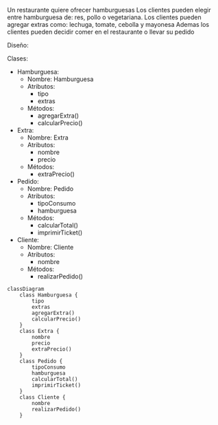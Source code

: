 <!-- 1. Crear el archivo ejercicio_01.md en la carpeta retos_sesion_01 y realiza el Análisis y el Diagrama de clases para lo siguiente el siguiente escenario: -->

Un restaurante quiere ofrecer hamburguesas
Los clientes pueden elegir entre hamburguesa de: res, pollo o vegetariana.
Los clientes pueden agregar extras como: lechuga, tomate, 
cebolla y mayonesa
Ademas los clientes pueden decidir comer en el restaurante 
o llevar su pedido

Diseño:

Clases:
- Hamburguesa:
    - Nombre: Hamburguesa
    - Atributos:
        - tipo
        - extras
    - Métodos:
        - agregarExtra()
        - calcularPrecio()
- Extra:
    - Nombre: Extra
    - Atributos:
        - nombre
        - precio
    - Métodos:
        - extraPrecio()
- Pedido:
    - Nombre: Pedido
    - Atributos:
        - tipoConsumo
        - hamburguesa
    - Métodos:
        - calcularTotal()
        - imprimirTicket()
- Cliente:
    - Nombre: Cliente
    - Atributos:
        - nombre
    - Métodos:
        - realizarPedido()
```mermaid
classDiagram   
    class Hamburguesa {
        tipo
        extras
        agregarExtra()
        calcularPrecio()
    }
    class Extra {
        nombre
        precio
        extraPrecio()
    }
    class Pedido {
        tipoConsumo
        hamburguesa
        calcularTotal()
        imprimirTicket()
    }
    class Cliente {
        nombre
        realizarPedido()
    }
```